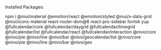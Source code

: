 Installed Packages:

npm i @mui/material @emotion/react @emotion/styled @mui/x-data-grid @mui/icons-material react-router-dom@6 react-pro-sidebar formik yup @fullcalendar/core @fullcalendar/daygrid @fullcalendar/timegrid @fullcalendar/list @fullcalendar/react @fullcalendar/interaction @nivo/core @nivo/pie @nivo/line @nivo/bar @nivo/geocalendar/list @nivo/core @nivo/pie @nivo/line @nivo/bar @nivo/geo
